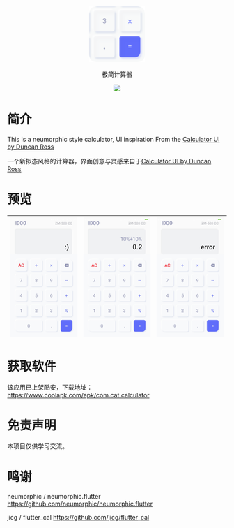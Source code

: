 <p align="center">
<img width="128" src="screenshots/cal.png" >
</p>
<p align="center">
极简计算器
<p>
<p align="center">
<img src="https://forthebadge.com/images/badges/built-with-love.svg">
<p>

# 简介 

This is a neumorphic style calculator, UI inspiration From the [Calculator UI by Duncan Ross](https://dribbble.com/shots/10076573-Calculator-UI)

一个新拟态风格的计算器，界面创意与灵感来自于[Calculator UI by Duncan Ross](https://dribbble.com/shots/10076573-Calculator-UI) 

# 预览

|  ![](screenshots/1.jpg) |  ![](screenshots/2.jpg) |  ![](screenshots/3.jpg)  |
| :------------: | :------------: | :------------: | 

# 获取软件

该应用已上架酷安，下载地址：
https://www.coolapk.com/apk/com.cat.calculator


# 免责声明

本项目仅供学习交流。

# 鸣谢

neumorphic / neumorphic.flutter
https://github.com/neumorphic/neumorphic.flutter

jicg / flutter_cal
https://github.com/jicg/flutter_cal

